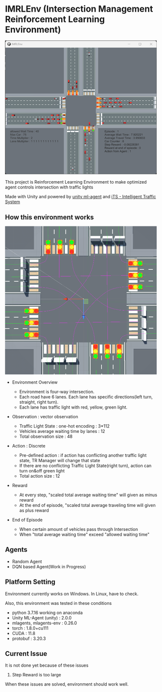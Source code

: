 # IMRLEnv (Intersection Management Reinforcement Learning Environment)

<img src="./image/20230821_IMRLEnv_01.png" width="500">

This project is Reinforcement Learning Environment to make optimized agent controls intersection with traffic lights

Made with Unity and powered by [unity ml-agent](https://github.com/Unity-Technologies/ml-agents) and [iTS - Intelligent Traffic System](https://assetstore.unity.com/packages/templates/systems/its-intelligent-traffic-system-source-22765)

## How this environment works

<img src="./image/20230816_intersection01.png" width="500">

- Environment Overview
  - Environment is four-way intersection. 
  - Each road have 6 lanes. Each lane has specific directions(left turn, straight, right turn). 
  - Each lane has traffic light with red, yellow, green light.

- Observation : vector observation
  - Traffic Light State : one-hot encoding : 3*112
  - Vehicles average waiting time by lanes : 12
  - Total observation size : 48

- Action : Discrete
  - Pre-defined action : if action has conflicting another traffic light state, TR Manager will change that state
  - If there are no conflicting Traffic Light State(right turn), action can turn on&off green light
  - Total action size : 12

- Reward
  - At every step, "scaled total average waiting time" will given as minus reward
  - At the end of episode, "scaled total average traveling time will given as plus reward

- End of Episode
  - When certain amount of vehicles pass through Intersection
  - When "total average waiting time" exceed "allowed waiting time"

## Agents

- Random Agent
- DQN based Agent(Work in Progress)

## Platform Setting

Environment currently works on Windows. In Linux, have to check.

Also, this environment was tested in these conditions

- python 3.7.16 working on anaconda
- Unity ML-Agent (unity) : 2.0.0 
- mlagents, mlagents-env : 0.26.0
- torch : 1.8.0+cu111
- CUDA : 11.8
- protobuf : 3.20.3

## Current Issue

It is not done yet because of these issues

1. Step Reward is too large

When these issues are solved, environment should work well.